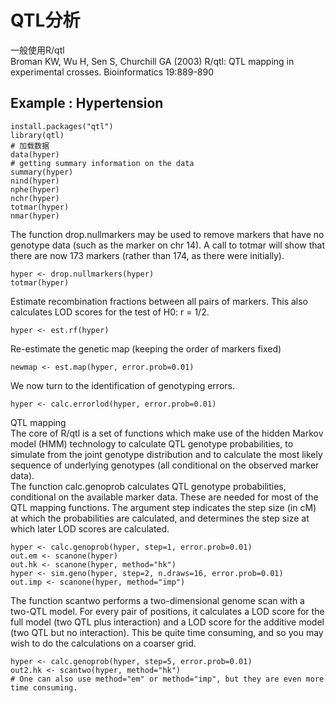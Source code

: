 # QTL分析
一般使用R/qtl <br>
Broman KW, Wu H, Sen S, Churchill GA (2003) R/qtl: QTL mapping in experimental crosses. Bioinformatics
19:889-890 <br>
## Example : Hypertension
```
install.packages("qtl")
library(qtl)
# 加载数据
data(hyper)
# getting summary information on the data
summary(hyper)
nind(hyper)
nphe(hyper)
nchr(hyper)
totmar(hyper)
nmar(hyper)
```
The function drop.nullmarkers may be used to remove markers that have no genotype data (such as the marker on chr 14). A call to totmar will show that there are now 173 markers (rather than 174, as there were initially).
```
hyper <- drop.nullmarkers(hyper)
totmar(hyper)
```
Estimate recombination fractions between all pairs of markers. This also calculates LOD scores for the test of H0: r = 1/2.
```
hyper <- est.rf(hyper)
```
Re-estimate the genetic map (keeping the order of markers fixed)
```
newmap <- est.map(hyper, error.prob=0.01)
```
We now turn to the identification of genotyping errors.
```
hyper <- calc.errorlod(hyper, error.prob=0.01)
```
QTL mapping <br>
The core of R/qtl is a set of functions which make use of the hidden Markov model (HMM) technology to calculate QTL genotype probabilities, to simulate from the joint genotype distribution and to calculate the most likely sequence of underlying genotypes (all conditional on the observed marker data). <br>
The function calc.genoprob calculates QTL genotype probabilities, conditional on the available marker data. These are needed for most of the QTL mapping functions. The argument step indicates the step size (in cM) at which the probabilities are calculated, and determines the step size at which later LOD scores are calculated.
```
hyper <- calc.genoprob(hyper, step=1, error.prob=0.01)
out.em <- scanone(hyper)
out.hk <- scanone(hyper, method="hk")
hyper <- sim.geno(hyper, step=2, n.draws=16, error.prob=0.01)
out.imp <- scanone(hyper, method="imp")
```
The function scantwo performs a two-dimensional genome scan with a two-QTL model. For every pair of positions, it calculates a LOD score for the full model (two QTL plus interaction) and a LOD score for the additive model (two QTL but no interaction). This be quite time consuming, and so you may wish to do the calculations on a coarser grid.
```
hyper <- calc.genoprob(hyper, step=5, error.prob=0.01)
out2.hk <- scantwo(hyper, method="hk")
# One can also use method="em" or method="imp", but they are even more time consuming.
```
